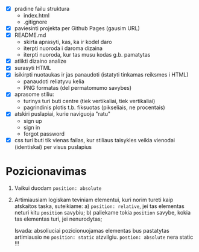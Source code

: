 - [x] pradine failu struktura
   - index.html
   - .gitignore
- [x] paviesinti projekta per Github Pages (gausim URL)
- [x] README.md
   - skirta aprasyti, kas, ka ir kodel daro
   - iterpti nuoroda i daroma dizaina
   - iterpti nuoroda, kur tas musu kodas g.b. pamatytas
- [x] atlikti dizaino analize
- [x] surasyti HTML
- [x] isikirpti nuotaukas ir jas panaudoti (istatyti tinkamas reiksmes i HTML)
   - panaudoti reliatyvu kelia
   - PNG formatas (del permatomumo savybes)
- [x] aprasome stiliu: 
   - turinys turi buti centre (tiek vertikaliai, tiek vertikaliai)
   - pagrindinis plotis t.b. fiksuotas (pikseliais, ne procentais)
- [x] atskiri puslapiai, kurie naviguoja "ratu"
  - sign up
  - sign in
  - forgot password
- [x] css turi buti tik vienas failas, kur stiliaus taisykles veikia vienodai (identiskai) per visus puslapius

# Pozicionavimas

1. Vaikui duodam `position: absolute`
2. Artimiausiam logiskam teviniam elementui, kuri norim tureti kaip atskaitos taska, suteikiame:
   a) `position: relative`, jei tas elementas neturi kitu `position` savybiu;
   b) paliekame tokia `position` savybe, kokia tas elementas turi, jei nenurodytas;

   Isvada:
   absoliuciai pozicionuojamas elementas bus pastatytas artimiausio ne `position: static` atzvilgiu. 
   `postion: absolute` nera static !!!
